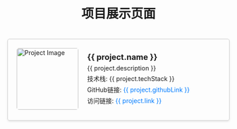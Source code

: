   <div class="project-container">
    <h1>项目展示页面</h1>
    <div v-for="project in projects" :key="project.id" class="project-card">
      <img :src="project.image" alt="Project Image" class="project-image">
      <div class="project-info">
        <h2>{{ project.name }}</h2>
        <p>{{ project.description }}</p>
        <p>技术栈: {{ project.techStack }}</p>
        <p  v-if="project.githubLink">GitHub链接: <a :href="project.githubLink">{{ project.githubLink }}</a></p>
        <p  v-if="project.link">访问链接: <a :href="project.link" target="_blank">{{ project.link }}</a></p>
      </div>
    </div>
  </div>

<script>
export default {
  data() {
    return {
      projects: [
        {
          id: 1,
          name: 'Vue项目',
          description: '一个使用Vue框架开发的项目',
          techStack: 'Vue, Vuex, Vue Router',
          githubLink: 'https://github.com/vuejs/vue',
          image: 'https://via.placeholder.com/150'
        },
        {
          id: 2,
          name: 'React项目',
          description: '一个使用React框架开发的项目',
          techStack: 'React, Redux, React Router',
          githubLink: 'https://github.com/facebook/react',
          image: 'https://via.placeholder.com/150'
        },
        {
          id: 3,
          name: 'Angular项目',
          description: '一个使用Angular框架开发的项目',
          techStack: 'Angular, RxJS, Angular CLI',
          githubLink: 'https://github.com/angular/angular',
          image: 'https://via.placeholder.com/150'
        },
        {
          id: 4,
          name: '个人图床',
          description: '基于php开发的个人图床demo，同时支持http和https访问',
          techStack: 'PHP, JavaScript',
          link: 'https://dhx.liangmoren.com/',
          image: 'https://dhx.liangmoren.com/public/Snipaste_2024-05-05_07-56-25.png'
        }
      ]
    }
  }
}
</script>

<style>
.project-container {
  display: flex;
  flex-wrap: wrap;
  justify-content: center;
  gap: 20px;
}

.project-card {
  display: flex;
  flex-direction: row;
  align-items: start;
  width: 100%;
  padding: 20px;
  border: 1px solid #ccc;
  border-radius: 5px;
  box-shadow: 0 2px 4px rgba(0, 0, 0, 0.1);
}

.dark .project-card {
  border-color: #333;
}

.project-image {
  width: 140px;
  height: auto;
  border-radius: 5px;
}

.project-info {
  padding: 10px 20px;
}

.project-info h2 {
  margin: 0;
  font-size: 18px;
  font-weight: bold;
  padding: 0;
  line-height: 1.2;
  border: none;
}

.project-info p {
  margin: 5px 0;
}

.project-info a {
  color: #007bff;
}
</style>
